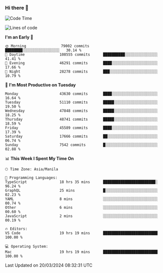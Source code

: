 ### Hi there 👋

<!--START_SECTION:waka-->
![Code Time](http://img.shields.io/badge/Code%20Time-4%2C975%20hrs%204%20mins-blue)

![Lines of code](https://img.shields.io/badge/From%20Hello%20World%20I%27ve%20Written-117.3%20million%20lines%20of%20code-blue)

**I'm an Early 🐤** 

```text
🌞 Morning                79002 commits       ████████░░░░░░░░░░░░░░░░░   30.14 % 
🌆 Daytime                108555 commits      ██████████░░░░░░░░░░░░░░░   41.41 % 
🌃 Evening                46291 commits       ████░░░░░░░░░░░░░░░░░░░░░   17.66 % 
🌙 Night                  28278 commits       ███░░░░░░░░░░░░░░░░░░░░░░   10.79 % 
```
📅 **I'm Most Productive on Tuesday** 

```text
Monday                   43630 commits       ████░░░░░░░░░░░░░░░░░░░░░   16.64 % 
Tuesday                  51110 commits       █████░░░░░░░░░░░░░░░░░░░░   19.50 % 
Wednesday                47848 commits       █████░░░░░░░░░░░░░░░░░░░░   18.25 % 
Thursday                 48741 commits       █████░░░░░░░░░░░░░░░░░░░░   18.59 % 
Friday                   45589 commits       ████░░░░░░░░░░░░░░░░░░░░░   17.39 % 
Saturday                 17666 commits       ██░░░░░░░░░░░░░░░░░░░░░░░   06.74 % 
Sunday                   7542 commits        █░░░░░░░░░░░░░░░░░░░░░░░░   02.88 % 
```


📊 **This Week I Spent My Time On** 

```text
🕑︎ Time Zone: Asia/Manila

💬 Programming Languages: 
TypeScript               18 hrs 35 mins      ████████████████████████░   96.24 % 
GraphQL                  25 mins             █░░░░░░░░░░░░░░░░░░░░░░░░   02.23 % 
YAML                     8 mins              ░░░░░░░░░░░░░░░░░░░░░░░░░   00.74 % 
Other                    6 mins              ░░░░░░░░░░░░░░░░░░░░░░░░░   00.60 % 
JavaScript               2 mins              ░░░░░░░░░░░░░░░░░░░░░░░░░   00.19 % 

🔥 Editors: 
VS Code                  19 hrs 19 mins      █████████████████████████   100.00 % 

💻 Operating System: 
Mac                      19 hrs 19 mins      █████████████████████████   100.00 % 
```


 Last Updated on 20/03/2024 08:32:31 UTC
<!--END_SECTION:waka-->


<!--
**rad182/rad182** is a ✨ _special_ ✨ repository because its `README.md` (this file) appears on your GitHub profile.

Here are some ideas to get you started:

- 🔭 I’m currently working on ...
- 🌱 I’m currently learning ...
- 👯 I’m looking to collaborate on ...
- 🤔 I’m looking for help with ...
- 💬 Ask me about ...
- 📫 How to reach me: ...
- 😄 Pronouns: ...
- ⚡ Fun fact: ...
-->
